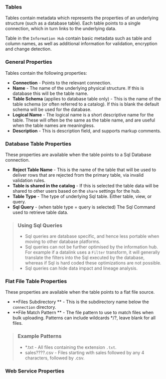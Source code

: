 ### Tables

Tables contain metadata which represents the properties of an underlying structure (such as a database table).  Each table points to a single connection, which in turn links to the underlying data.

Table in the `Information Hub` contain basic metadata such as table and column names, as well as additional information for validation, encryption and change detection.

### General Properties

Tables contain the following properties:
* **Connection** - Points to the relevant connection.
* **Name** - The name of the underlying physical structure.  If this is database this will be the table name.
* **Table Schema** (applies to database table only) - This is the name of the table schema (or often referred to a catalog).  If this is blank the default schema will be used for the database.
* **Logical Name** - The logical name is a short descriptive name for the table.  These will often be the same as the table name, and are useful when the table names are meaningless.
* **Description** - This is description field, and supports markup comments.

### Database Table Properties

These properties are available when the table points to a Sql Database connection.

* **Reject Table Name** - This is the name of the table that will be used to deliver rows that are rejected from the primary table, via invalid validation rules.
* **Table is shared in the catalog** - If this is selected the table data will be shared to other users based on the `share` settings for the hub.
* **Table Type** - The type of underlying Sql table.  Either table, view, or query.
* **Sql Query** - (when table type = query is selected) The Sql Command used to retrieve table data.

> ### Using Sql Queries
> * Sql queries are database specific, and hence less portable when moving to other database platforms.
> * Sql queries can not be further optimised by the information hub.  For example if a datalink uses a `Filter` transform, it will generally translate the filters into the Sql executed by the database, whereas if Sql is hard coded these optimizations are not possible.
> * Sql queries can hide data impact and lineage analysis.

### Flat File Table Properties

These properties are available when the table points to a flat file source.

* **Files Subdirectory ** - This is the subdirectory name below the `connection` directory.  
* **File Match Pattern ** -  The file pattern to use to match files when bulk uploading. Patterns can include wildcards */?, leave blank for all files.

> ### Example Patterns
> * *.txt - All files containing the extension `.txt`.
> * sales????.csv - Files starting with sales followed by any 4 characters, followed by .csv.

### Web Service Properties



